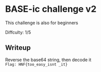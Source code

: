 # BASE-ic challenge v2
This challenge is also for beginners

Diffculty: 1/5

## Writeup
Reverse the base64 string, then decode it <br>
```Flag: HNF{too_easy_isnt _it}```
